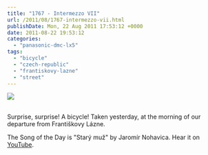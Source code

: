 ```yaml
---
title: "1767 - Intermezzo VII"
url: /2011/08/1767-intermezzo-vii.html
publishDate: Mon, 22 Aug 2011 17:53:12 +0000
date: 2011-08-22 19:53:12
categories: 
  - "panasonic-dmc-lx5"
tags: 
  - "bicycle"
  - "czech-republic"
  - "frantiskovy-lazne"
  - "street"
---
```

<div class="container">
<div class="center"><a target="_blank" href="https://d25zfm9zpd7gm5.cloudfront.net/1200x1200/2011/20110821_103002_ps.jpg"><img src="https://d25zfm9zpd7gm5.cloudfront.net/0600x0600/2011/20110821_103002_ps.jpg" /></a></div>
</div>
<br />

Surprise, surprise! A bicycle! Taken yesterday, at the morning of our departure from Františkovy Lázne.

 The Song of the Day is "Starý muž" by Jaromír Nohavica. Hear it on <a href="http://www.youtube.com/watch?v=TYJOXGJM41I&feature=related" target="_blank">YouTube</a>.

